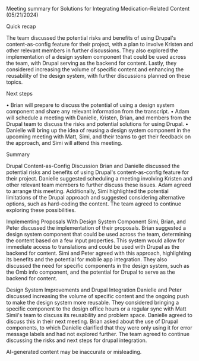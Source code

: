  
Meeting summary for Solutions for Integrating Medication-Related Content (05/21/2024)







Quick recap




The team discussed the potential risks and benefits of using Drupal's content-as-config feature for their project, with a plan to involve Kristen and other relevant members in further discussions. They also explored the implementation of a design system component that could be used across the team, with Drupal serving as the backend for content. Lastly, they considered increasing the volume of specific content and enhancing the reusability of the design system, with further discussions planned on these topics.




Next steps




• Brian will prepare to discuss the potential of using a design system component and share any relevant information from the transcript.
• Adam will schedule a meeting with Danielle, Kristen, Brian, and members from the Drupal team to discuss the risks and potential solutions for using Drupal.
• Danielle will bring up the idea of reusing a design system component in the upcoming meeting with Matt, Simi, and their teams to get their feedback on the approach, and Simi will attend this meeting.




Summary




Drupal Content-as-Config Discussion
Brian and Danielle discussed the potential risks and benefits of using Drupal's content-as-config feature for their project. Danielle suggested scheduling a meeting involving Kristen and other relevant team members to further discuss these issues. Adam agreed to arrange this meeting. Additionally, Simi highlighted the potential limitations of the Drupal approach and suggested considering alternative options, such as hard-coding the content. The team agreed to continue exploring these possibilities.




Implementing Proposals With Design System Component
Simi, Brian, and Peter discussed the implementation of their proposals. Brian suggested a design system component that could be used across the team, determining the content based on a few input properties. This system would allow for immediate access to translations and could be used with Drupal as the backend for content. Simi and Peter agreed with this approach, highlighting its benefits and the potential for mobile app integration. They also discussed the need for specific components in the design system, such as the Omb info component, and the potential for Drupal to serve as the backend for content.




Design System Improvements and Drupal Integration
Danielle and Peter discussed increasing the volume of specific content and the ongoing push to make the design system more reusable. They considered bringing a specific component to the design office hours or a regular sync with Matt Simii's team to discuss its reusability and problem space. Danielle agreed to discuss this in their next meeting. Brian asked about the use of Drupal components, to which Danielle clarified that they were only using it for error message labels and had not explored further. The team agreed to continue discussing the risks and next steps for drupal integration.




AI-generated content may be inaccurate or misleading.


